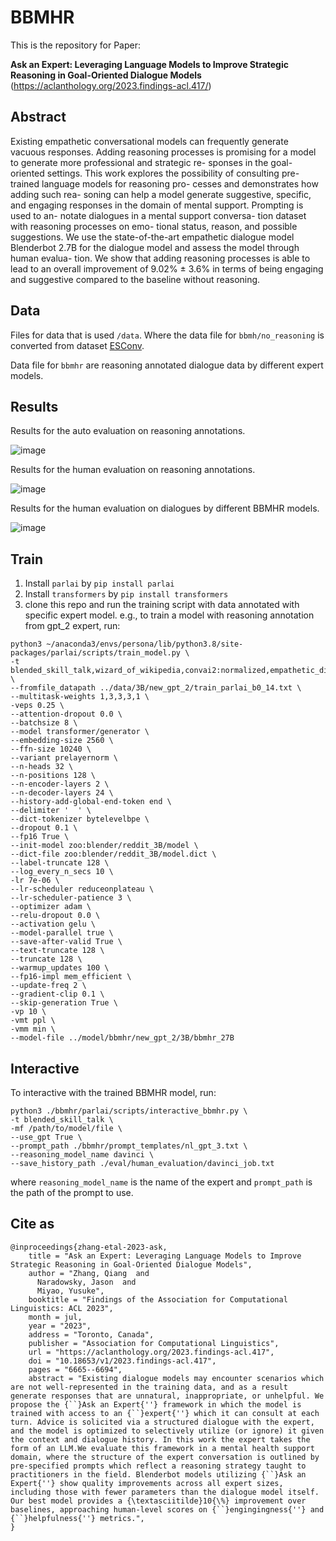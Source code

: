 # BBMHR
This is the repository for Paper: 

**Ask an Expert: Leveraging Language Models to Improve Strategic Reasoning in Goal-Oriented Dialogue Models**
(https://aclanthology.org/2023.findings-acl.417/)

## Abstract
Existing empathetic conversational models can
frequently generate vacuous responses. Adding
reasoning processes is promising for a model
to generate more professional and strategic re-
sponses in the goal-oriented settings. This
work explores the possibility of consulting pre-
trained language models for reasoning pro-
cesses and demonstrates how adding such rea-
soning can help a model generate suggestive,
specific, and engaging responses in the domain
of mental support. Prompting is used to an-
notate dialogues in a mental support conversa-
tion dataset with reasoning processes on emo-
tional status, reason, and possible suggestions.
We use the state-of-the-art empathetic dialogue
model Blenderbot 2.7B for the dialogue model
and assess the model through human evalua-
tion. We show that adding reasoning processes
is able to lead to an overall improvement of
9.02% ± 3.6% in terms of being engaging and
suggestive compared to the baseline without
reasoning.

## Data
Files for data that is used `/data`. Where the data file for `bbmh/no_reasoning` is converted from dataset [ESConv](https://github.com/thu-coai/Emotional-Support-Conversation).

Data file for `bbmhr` are reasoning annotated dialogue data by different expert models.

## Results
Results for the auto evaluation on reasoning annotations.

![image](https://github.com/QZx7/BBMHReasoning/assets/62750920/50ad3ac8-e679-4fd5-8c46-53bfffc0e3fc)

Results for the human evaluation on reasoning annotations.

![image](https://github.com/QZx7/BBMHReasoning/assets/62750920/6131d9dd-3a59-4507-9bdd-6eae2bd2a8c7)

Results for the human evaluation on dialogues by different BBMHR models.

![image](https://github.com/QZx7/BBMHReasoning/assets/62750920/d7712cf8-13dc-4b89-b92b-6f46db03aff6)

## Train
1. Install `parlai` by `pip install parlai`
2. Install `transformers` by `pip install transformers`
3. clone this repo and run the training script with data annotated with specific expert model.
e.g., to train a model with reasoning annotation from gpt_2 expert, run:
```
python3 ~/anaconda3/envs/persona/lib/python3.8/site-packages/parlai/scripts/train_model.py \
-t blended_skill_talk,wizard_of_wikipedia,convai2:normalized,empathetic_dialogues,fromfile:parlaiformat \
--fromfile_datapath ../data/3B/new_gpt_2/train_parlai_b0_14.txt \
--multitask-weights 1,3,3,3,1 \
-veps 0.25 \
--attention-dropout 0.0 \
--batchsize 8 \
--model transformer/generator \
--embedding-size 2560 \
--ffn-size 10240 \
--variant prelayernorm \
--n-heads 32 \
--n-positions 128 \
--n-encoder-layers 2 \
--n-decoder-layers 24 \
--history-add-global-end-token end \
--delimiter '  ' \
--dict-tokenizer bytelevelbpe \
--dropout 0.1 \
--fp16 True \
--init-model zoo:blender/reddit_3B/model \
--dict-file zoo:blender/reddit_3B/model.dict \
--label-truncate 128 \
--log_every_n_secs 10 \
-lr 7e-06 \
--lr-scheduler reduceonplateau \
--lr-scheduler-patience 3 \
--optimizer adam \
--relu-dropout 0.0 \
--activation gelu \
--model-parallel true \
--save-after-valid True \
--text-truncate 128 \
--truncate 128 \
--warmup_updates 100 \
--fp16-impl mem_efficient \
--update-freq 2 \
--gradient-clip 0.1 \
--skip-generation True \
-vp 10 \
-vmt ppl \
-vmm min \
--model-file ../model/bbmhr/new_gpt_2/3B/bbmhr_27B
```

## Interactive
To interactive with the trained BBMHR model, run:
```
python3 ./bbmhr/parlai/scripts/interactive_bbmhr.py \
-t blended_skill_talk \
-mf /path/to/model/file \
--use_gpt True \
--prompt_path ./bbmhr/prompt_templates/nl_gpt_3.txt \
--reasoning_model_name davinci \
--save_history_path ./eval/human_evaluation/davinci_job.txt
```
where `reasoning_model_name` is the name of the expert and `prompt_path` is the path of the prompt to use.

## Cite as
```
@inproceedings{zhang-etal-2023-ask,
    title = "Ask an Expert: Leveraging Language Models to Improve Strategic Reasoning in Goal-Oriented Dialogue Models",
    author = "Zhang, Qiang  and
      Naradowsky, Jason  and
      Miyao, Yusuke",
    booktitle = "Findings of the Association for Computational Linguistics: ACL 2023",
    month = jul,
    year = "2023",
    address = "Toronto, Canada",
    publisher = "Association for Computational Linguistics",
    url = "https://aclanthology.org/2023.findings-acl.417",
    doi = "10.18653/v1/2023.findings-acl.417",
    pages = "6665--6694",
    abstract = "Existing dialogue models may encounter scenarios which are not well-represented in the training data, and as a result generate responses that are unnatural, inappropriate, or unhelpful. We propose the {``}Ask an Expert{''} framework in which the model is trained with access to an {``}expert{''} which it can consult at each turn. Advice is solicited via a structured dialogue with the expert, and the model is optimized to selectively utilize (or ignore) it given the context and dialogue history. In this work the expert takes the form of an LLM.We evaluate this framework in a mental health support domain, where the structure of the expert conversation is outlined by pre-specified prompts which reflect a reasoning strategy taught to practitioners in the field. Blenderbot models utilizing {``}Ask an Expert{''} show quality improvements across all expert sizes, including those with fewer parameters than the dialogue model itself. Our best model provides a {\textasciitilde}10{\%} improvement over baselines, approaching human-level scores on {``}engingingness{''} and {``}helpfulness{''} metrics.",
}
```
